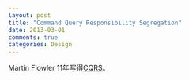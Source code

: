 ```yaml
---
layout: post
title: "Command Query Responsibility Segregation"
date: 2013-03-01
comments: true
categories: Design
---
```

Martin Flowler 11年写得<a href="http://www.martinfowler.com/bliki/CQRS.html">CQRS</a>。<br /><blockquote></blockquote>
